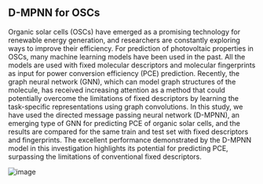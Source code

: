 ## D-MPNN for OSCs

Organic solar cells (OSCs) have emerged as a promising technology for renewable energy generation, and researchers are constantly exploring ways to improve their efficiency. For prediction of photovoltaic properties in OSCs, many machine learning models have been used in the past. All the models are used with fixed molecular descriptors and molecular fingerprints as input for power conversion efficiency (PCE) prediction. Recently, the graph neural network (GNN), which can model graph structures of the molecule, has received increasing attention as a method that could potentially overcome the limitations of fixed descriptors by learning the task-specific representations using graph convolutions. In this study, we have used the directed message passing neural network (D-MPNN), an emerging type of GNN for predicting PCE of organic solar cells, and the results are compared for the same train and test set with fixed descriptors and fingerprints. The excellent performance demonstrated by the D-MPNN model in this investigation highlights its potential for predicting PCE, surpassing the limitations of conventional fixed descriptors.

![image](https://github.com/prateek-malhotra/D-MPNN-for-OSCs/assets/70006534/c9e4adaa-0b86-40a0-9932-2a5181b876b9)
